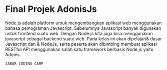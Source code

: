# Final Projek AdonisJs 

Node.js adalah platform untuk mengembangkan aplikasi web menggunakan bahasa pemograman Javascript. Sebelumnya Javascript banyak digunakan untuk frontend suatu web. Dengan Node.js kita juga bisa menggunakan javascript sebagai backend suatu web. Pada kelas ini akan dipelajari& dasar Javascript dan & NodeJs, serta peserta akan dibimbing membuat aplikasi RESTful API menggunakan salah satu framework berbasis Node.js yaitu Adonis.

```
JABAR CODING CAMP
```